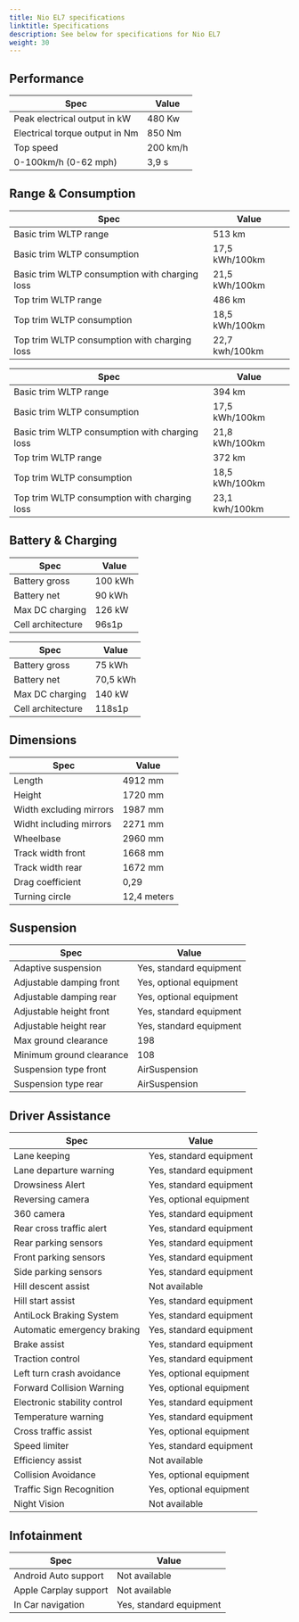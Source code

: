 ```yaml
---
title: Nio EL7 specifications
linktitle: Specifications
description: See below for specifications for Nio EL7
weight: 30
---
```


## Performance

|Spec|Value|
|----|-----|
|Peak electrical output in kW|480 Kw|
|Electrical torque output in Nm|850 Nm|
|Top speed|200 km/h|
|0-100km/h (0-62 mph)|3,9 s|



## Range & Consumption

|Spec|Value|
|----|-----|
|Basic trim WLTP range|513 km|
|Basic trim WLTP consumption|17,5 kWh/100km|
|Basic trim WLTP consumption with charging loss|21,5 kWh/100km|
|Top trim WLTP range|486 km|
|Top trim WLTP consumption|18,5 kWh/100km|
|Top trim WLTP consumption with charging loss|22,7 kwh/100km|


|Spec|Value|
|----|-----|
|Basic trim WLTP range|394 km|
|Basic trim WLTP consumption|17,5 kWh/100km|
|Basic trim WLTP consumption with charging loss|21,8 kWh/100km|
|Top trim WLTP range|372 km|
|Top trim WLTP consumption|18,5 kWh/100km|
|Top trim WLTP consumption with charging loss|23,1 kwh/100km|



## Battery & Charging

|Spec|Value|
|----|-----|
|Battery gross|100 kWh|
|Battery net|90 kWh|
|Max DC charging|126 kW|
|Cell architecture|96s1p|


|Spec|Value|
|----|-----|
|Battery gross|75 kWh|
|Battery net|70,5 kWh|
|Max DC charging|140 kW|
|Cell architecture|118s1p|



## Dimensions

|Spec|Value|
|----|-----|
|Length|4912 mm|
|Height|1720 mm|
|Width excluding mirrors|1987 mm|
|Widht including mirrors|2271 mm|
|Wheelbase|2960 mm|
|Track width front|1668 mm|
|Track width rear|1672 mm|
|Drag coefficient|0,29|
|Turning circle|12,4 meters|

## Suspension

|Spec|Value|
|----|-----|
|Adaptive suspension|Yes, standard equipment|
|Adjustable damping front|Yes, optional equipment|
|Adjustable damping rear|Yes, optional equipment|
|Adjustable height front|Yes, standard equipment|
|Adjustable height rear|Yes, standard equipment|
|Max ground clearance|198|
|Minimum ground clearance|108|
|Suspension type front|AirSuspension|
|Suspension type rear|AirSuspension|

## Driver Assistance

|Spec|Value|
|----|-----|
|Lane keeping|Yes, standard equipment|
|Lane departure warning|Yes, standard equipment|
|Drowsiness Alert|Yes, standard equipment|
|Reversing camera|Yes, optional equipment|
|360 camera|Yes, standard equipment|
|Rear cross traffic alert|Yes, standard equipment|
|Rear parking sensors|Yes, standard equipment|
|Front parking sensors|Yes, standard equipment|
|Side parking sensors|Yes, standard equipment|
|Hill descent assist|Not available|
|Hill start assist|Yes, standard equipment|
|AntiLock Braking System|Yes, standard equipment|
|Automatic emergency braking|Yes, standard equipment|
|Brake assist|Yes, standard equipment|
|Traction control|Yes, standard equipment|
|Left turn crash avoidance|Yes, optional equipment|
|Forward Collision Warning|Yes, optional equipment|
|Electronic stability control|Yes, standard equipment|
|Temperature warning|Yes, standard equipment|
|Cross traffic assist|Yes, optional equipment|
|Speed limiter|Yes, standard equipment|
|Efficiency assist|Not available|
|Collision Avoidance|Yes, optional equipment|
|Traffic Sign Recognition|Yes, optional equipment|
|Night Vision|Not available|

## Infotainment

|Spec|Value|
|----|-----|
|Android Auto support|Not available|
|Apple Carplay support|Not available|
|In Car navigation|Yes, standard equipment|
